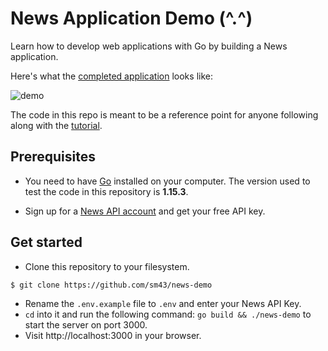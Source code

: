 # News Application Demo (^.^)

Learn how to develop web applications with Go by building a News application.

Here's what the [completed application](https://freshman-news.herokuapp.com/)
looks like:

![demo](https://ik.imagekit.io/freshman/news-demo_MrYio9GKlzSi.png)

The code in this repo is meant to be a reference point for anyone following
along with the [tutorial](https://freshman.tech/web-development-with-go/).

## Prerequisites

- You need to have [Go](https://golang.org/dl/) installed on your computer. The
version used to test the code in this repository is **1.15.3**.

- Sign up for a [News API account](https://newsapi.org/register) and get your
free API key.

## Get started

- Clone this repository to your filesystem.

```bash
$ git clone https://github.com/sm43/news-demo
```

- Rename the `.env.example` file to `.env` and enter your News API Key.
- `cd` into it and run the following command: `go build && ./news-demo` to start the server on port 3000.
- Visit http://localhost:3000 in your browser.
